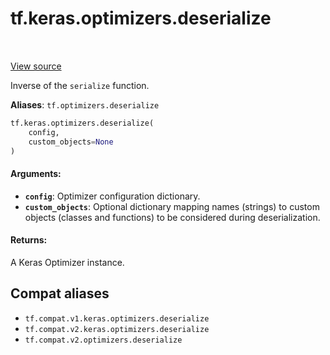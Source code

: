 <div itemscope itemtype="http://developers.google.com/ReferenceObject">
<meta itemprop="name" content="tf.keras.optimizers.deserialize" />
<meta itemprop="path" content="Stable" />
</div>

# tf.keras.optimizers.deserialize

<!-- Insert buttons and diff -->

<table class="tfo-notebook-buttons tfo-api" align="left">
</table>

<a target="_blank" href="/code/stable/tensorflow/python/keras/optimizers.py">View source</a>



Inverse of the `serialize` function.

**Aliases**: `tf.optimizers.deserialize`

``` python
tf.keras.optimizers.deserialize(
    config,
    custom_objects=None
)
```



<!-- Placeholder for "Used in" -->


#### Arguments:


* <b>`config`</b>: Optimizer configuration dictionary.
* <b>`custom_objects`</b>: Optional dictionary mapping names (strings) to custom
  objects (classes and functions) to be considered during deserialization.


#### Returns:

A Keras Optimizer instance.


## Compat aliases

* `tf.compat.v1.keras.optimizers.deserialize`
* `tf.compat.v2.keras.optimizers.deserialize`
* `tf.compat.v2.optimizers.deserialize`

